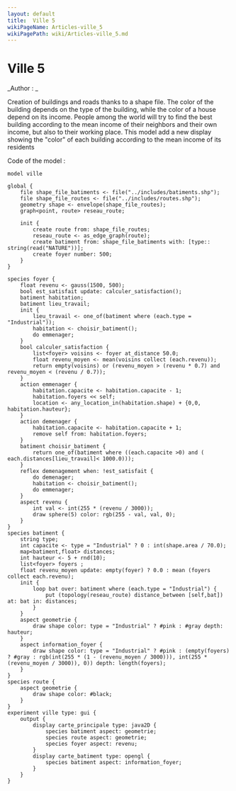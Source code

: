```yaml
---
layout: default
title:  Ville 5
wikiPageName: Articles-ville_5
wikiPagePath: wiki/Articles-ville_5.md
---
```


[//]: # (keyword|operator_gauss)
[//]: # (keyword|operator_distance_between)
[//]: # (keyword|statement_remove)
[//]: # (keyword|statement_put)
[//]: # (keyword|type_topology)
[//]: # (keyword|concept_gui)
[//]: # (keyword|concept_shapefile)
[//]: # (keyword|concept_graph)
# Ville 5


_Author : _

Creation of buildings and roads thanks to a shape file. The color of the building depends on the type of the building, while the color of a house depend on its income. People among the world will try to find the best building according to the mean income of their neighbors and their own income, but also to their working place. This model add a new display showing the "color" of each building according to the mean income of its residents


Code of the model : 

```
model ville

global {
	file shape_file_batiments <- file("../includes/batiments.shp");
	file shape_file_routes <- file("../includes/routes.shp");
	geometry shape <- envelope(shape_file_routes);
	graph<point, route> reseau_route;
	
	init {
		create route from: shape_file_routes;
		reseau_route <- as_edge_graph(route);
		create batiment from: shape_file_batiments with: [type:: string(read("NATURE"))];
		create foyer number: 500;
	}
} 

species foyer {
	float revenu <- gauss(1500, 500);
	bool est_satisfait update: calculer_satisfaction();
	batiment habitation;
	batiment lieu_travail;
	init {
		lieu_travail <- one_of(batiment where (each.type = "Industrial"));
		habitation <- choisir_batiment(); 
		do emmenager;
	}
	bool calculer_satisfaction {
		list<foyer> voisins <- foyer at_distance 50.0;
		float revenu_moyen <- mean(voisins collect (each.revenu));
		return empty(voisins) or (revenu_moyen > (revenu * 0.7) and revenu_moyen < (revenu / 0.7));
	}
	action emmenager {
		habitation.capacite <- habitation.capacite - 1;
		habitation.foyers << self;
		location <- any_location_in(habitation.shape) + {0,0, habitation.hauteur};
	}
	action demenager {
		habitation.capacite <- habitation.capacite + 1;
		remove self from: habitation.foyers;
	}
	batiment choisir_batiment {
		return one_of(batiment where ((each.capacite >0) and ( each.distances[lieu_travail]< 1000.0)));
	}
	reflex demenagement when: !est_satisfait {
		do demenager;
		habitation <- choisir_batiment();
		do emmenager;
	}
	aspect revenu {
		int val <- int(255 * (revenu / 3000));
		draw sphere(5) color: rgb(255 - val, val, 0);
	}
}
species batiment {
	string type;
	int capacite <- type = "Industrial" ? 0 : int(shape.area / 70.0);
	map<batiment,float> distances;
	int hauteur <- 5 + rnd(10);
	list<foyer> foyers ;
	float revenu_moyen update: empty(foyer) ? 0.0 : mean (foyers collect each.revenu);
	init {
		loop bat over: batiment where (each.type = "Industrial") {
			put (topology(reseau_route) distance_between [self,bat]) at: bat in: distances;
		}
	}
	aspect geometrie {
		draw shape color: type = "Industrial" ? #pink : #gray depth: hauteur;
	}
	aspect information_foyer {
		draw shape color: type = "Industrial" ? #pink : (empty(foyers) ? #gray : rgb(int(255 * (1 - (revenu_moyen / 3000))), int(255 * (revenu_moyen / 3000)), 0)) depth: length(foyers);
	}
}
species route {
	aspect geometrie {
		draw shape color: #black;
	}
}
experiment ville type: gui {
	output {
		display carte_principale type: java2D {
			species batiment aspect: geometrie;
			species route aspect: geometrie;
			species foyer aspect: revenu;
		}
		display carte_batiment type: opengl {
			species batiment aspect: information_foyer;
		}
	}
}
```
